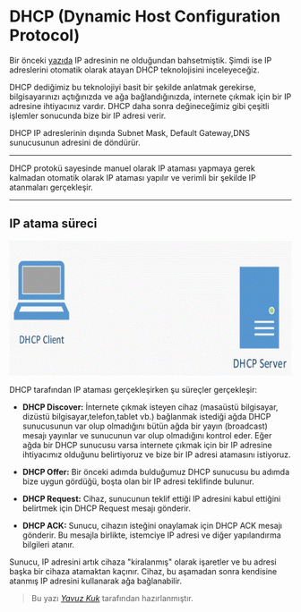 # DHCP (Dynamic Host Configuration Protocol)

Bir önceki [yazıda](/network/ip46.md) IP adresinin ne olduğundan bahsetmiştik. Şimdi ise IP adreslerini otomatik olarak atayan DHCP teknolojisini inceleyeceğiz.

DHCP dediğimiz bu teknolojiyi basit bir şekilde anlatmak gerekirse, bilgisayarınızı açtığınızda ve ağa bağlandığınızda, internete çıkmak için bir IP adresine ihtiyacınız vardır. DHCP daha sonra değineceğimiz gibi çeşitli işlemler sonucunda bize bir IP adresi verir. 

DHCP IP adreslerinin dışında Subnet Mask, Default Gateway,DNS sunucusunun adresini de döndürür.

*** 
DHCP protokü sayesinde manuel olarak IP ataması yapmaya gerek kalmadan otomatik olarak IP ataması yapılır ve verimli bir şekilde IP atanmaları gerçekleşir.

***

## IP atama süreci

<img src='../assets/network/dhcp/dhcp.gif'>

DHCP tarafından IP ataması gerçekleşirken şu süreçler gerçekleşir:

- <b>DHCP Discover:</b> İnternete çıkmak isteyen cihaz (masaüstü bilgisayar, dizüstü bilgisayar,telefon,tablet vb.) bağlanmak istediği ağda DHCP sunucusunun var olup olmadığını bütün ağda bir yayın (broadcast) mesajı yayınlar ve sunucunun var olup olmadığını kontrol eder. Eğer ağda bir DHCP sunucusu varsa internete çıkmak için bir IP adresine ihtiyacımız olduğunu belirtiyoruz ve bize bir IP adresi atamasını istiyoruz.

- <b>DHCP Offer:</b> Bir önceki adımda bulduğumuz DHCP sunucusu bu adımda bize uygun gördüğü, boşta olan bir IP adresi teklifinde bulunur.

- <b>DHCP Request:</b> Cihaz, sunucunun teklif ettiği IP adresini kabul ettiğini belirtmek için DHCP Request mesajı gönderir.

- <b>DHCP ACK:</b> Sunucu, cihazın isteğini onaylamak için DHCP ACK mesajı gönderir. Bu mesajla birlikte, istemciye IP adresi ve diğer yapılandırma bilgileri atanır.

Sunucu, IP adresini artık cihaza "kiralanmış" olarak işaretler ve bu adresi başka bir cihaza atamaktan kaçınır. Cihaz, bu aşamadan sonra kendisine atanmış IP adresini kullanarak ağa bağlanabilir.

> Bu yazı [_Yavuz Kuk_](https://www.linkedin.com/in/yavuzkuk/) tarafından hazırlanmıştır.